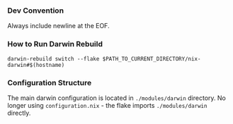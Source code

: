 ### Dev Convention
Always include newline at the EOF.

### How to Run Darwin Rebuild
```shell
darwin-rebuild switch --flake $PATH_TO_CURRENT_DIRECTORY/nix-darwin#$(hostname)
```

### Configuration Structure
The main darwin configuration is located in `./modules/darwin` directory.
No longer using `configuration.nix` - the flake imports `./modules/darwin` directly.
